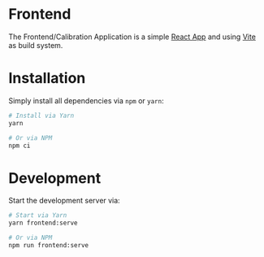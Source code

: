# Frontend

The Frontend/Calibration Application is a simple [React App](https://reactjs.org/) and using [Vite](https://vitejs.dev/) as build system.

# Installation

Simply install all dependencies via `npm` or `yarn`:

```sh
# Install via Yarn
yarn

# Or via NPM
npm ci
```

# Development

Start the development server via:

```sh
# Start via Yarn
yarn frontend:serve

# Or via NPM
npm run frontend:serve
```
